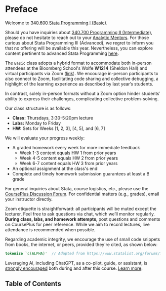 

# Preface

Welcome to [340.600 Stata Programming I (Basic)](https://publichealth.jhu.edu/course/38901). 

Should you have inquiries about [340.700 Programming II (Intermediate)](https://publichealth.jhu.edu/course/38901), please do not hesitate to reach out to your [Analytic Mentors](https://jhustata.github.io/basic/quickrefs.html). For those curious about Stata Programming III (Advanced), we regret to inform you that no offering will be available this year. Nevertheless, you can explore content pertinent to advanced Stata Programming [here](https://jhufena.github.io/home/intro.html).

The `Basic` class adopts a hybrid format to accommodate both in-person attendees at the Bloomberg School's Wolfe **W1214** (Sheldon Hall) and virtual participants via Zoom ([link](https://jhjhm.zoom.us/j/98481767907)). We encourage in-person participants to also connect to Zoom, facilitating code sharing and collective debugging, a highlight of the learning experience as described by last year’s students.

In contrast, solely in-person formats without a Zoom option hinder students' ability to express their challenges, complicating collective problem-solving.

Our class structure is as follows:
   
- **Class:** Thursdays, 3:30-5:20pm lecture
- **Labs:** Monday to Friday
- **HW:** Sets for Weeks [1, 2, 3], [4, 5], and [6, 7]     

We will evaluate your progress weekly:

- A graded homework every week for more immediate feedback
   - Week 1-3 content equals HW 1 from prior years
   - Week 4-5 content equals HW 2 from prior years
   - Week 6-7 content equals HW 3 from prior years
- An optional assignment at the class's end
- Complete and timely homework submission guarantees at least a B grade

For general inquiries about Stata, course logistics, etc., please use the [CoursePlus Discussion Forum](https://courseplus.jhu.edu/core/index.cfm/go/course.home/coid/21040/). For confidential matters (e.g., grades), email your instructor directly.

Zoom etiquette is straightforward: all participants will be muted except the lecturer. Feel free to ask questions via chat, which we’ll monitor regularly. **During class, labs, and homework attempts**, post questions and comments on CoursePlus for peer reference. While we aim to record lectures, live attendance is recommended when possible.

Regarding academic integrity, we encourage the use of small code snippets from books, the internet, or peers, provided they're cited, as shown below:

```stata
tokenize `c(ALPHA)'  // Adapted from https://www.statalist.org/forums/forum/general-stata-discussion/general/1380433-creating-a-counter-with-alphabets
```

Leveraging AI, including ChatGPT, as a co-pilot, guide, or assistant, is <u>strongly encouraged</u> both during and after this course. [Learn more](labs.md).

## Table of Contents

```{tableofcontents}
```











